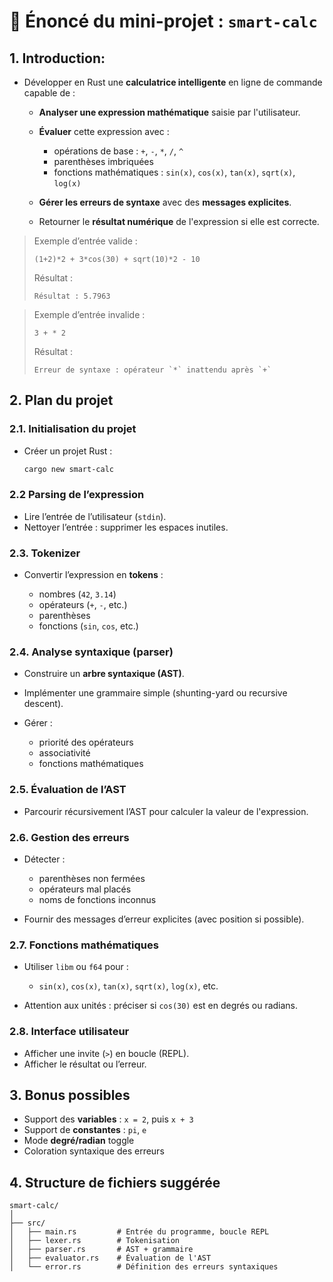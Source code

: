 # 📝 Énoncé du mini-projet : `smart-calc`

## 1. **Introduction:**

-   Développer en Rust une **calculatrice intelligente** en ligne de commande capable de :

    -   **Analyser une expression mathématique** saisie par l'utilisateur.
    -   **Évaluer** cette expression avec :

        -   opérations de base : `+`, `-`, `*`, `/`, `^`
        -   parenthèses imbriquées
        -   fonctions mathématiques : `sin(x)`, `cos(x)`, `tan(x)`, `sqrt(x)`, `log(x)`

    -   **Gérer les erreurs de syntaxe** avec des **messages explicites**.
    -   Retourner le **résultat numérique** de l'expression si elle est correcte.

> Exemple d’entrée valide :
>
> ```
> (1+2)*2 + 3*cos(30) + sqrt(10)*2 - 10
> ```
>
> Résultat :
>
> ```
> Résultat : 5.7963
> ```

> Exemple d’entrée invalide :
>
> ```
> 3 + * 2
> ```
>
> Résultat :
>
> ```
> Erreur de syntaxe : opérateur `*` inattendu après `+`
> ```

## 2. Plan du projet

### 2.1. **Initialisation du projet**

-   Créer un projet Rust :

    ```bash
    cargo new smart-calc
    ```

### 2.2 **Parsing de l’expression**

-   Lire l’entrée de l’utilisateur (`stdin`).
-   Nettoyer l’entrée : supprimer les espaces inutiles.

### 2.3. **Tokenizer**

-   Convertir l’expression en **tokens** :

    -   nombres (`42`, `3.14`)
    -   opérateurs (`+`, `-`, etc.)
    -   parenthèses
    -   fonctions (`sin`, `cos`, etc.)

### 2.4. **Analyse syntaxique (parser)**

-   Construire un **arbre syntaxique (AST)**.
-   Implémenter une grammaire simple (shunting-yard ou recursive descent).
-   Gérer :

    -   priorité des opérateurs
    -   associativité
    -   fonctions mathématiques

### 2.5. **Évaluation de l’AST**

-   Parcourir récursivement l’AST pour calculer la valeur de l'expression.

### 2.6. **Gestion des erreurs**

-   Détecter :

    -   parenthèses non fermées
    -   opérateurs mal placés
    -   noms de fonctions inconnus

-   Fournir des messages d’erreur explicites (avec position si possible).

### 2.7. **Fonctions mathématiques**

-   Utiliser `libm` ou `f64` pour :

    -   `sin(x)`, `cos(x)`, `tan(x)`, `sqrt(x)`, `log(x)`, etc.

-   Attention aux unités : préciser si `cos(30)` est en degrés ou radians.

### 2.8. **Interface utilisateur**

-   Afficher une invite (`>`) en boucle (REPL).
-   Afficher le résultat ou l’erreur.

## 3. Bonus possibles

-   Support des **variables** : `x = 2`, puis `x + 3`
-   Support de **constantes** : `pi`, `e`
-   Mode **degré/radian** toggle
-   Coloration syntaxique des erreurs

## 4. Structure de fichiers suggérée

```
smart-calc/
│
├── src/
│   ├── main.rs         # Entrée du programme, boucle REPL
│   ├── lexer.rs        # Tokenisation
│   ├── parser.rs       # AST + grammaire
│   ├── evaluator.rs    # Évaluation de l'AST
│   └── error.rs        # Définition des erreurs syntaxiques
```
